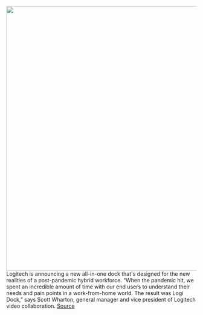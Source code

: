 <img src='https://cdn.vox-cdn.com/thumbor/AwHuwA34jvecSAHkYJCKV_mqKfY=/0x0:1448x1448/1200x0/filters:focal(0x0:1448x1448):no_upscale()/cdn.vox-cdn.com/uploads/chorus_asset/file/22833864/High_Resolution_PNG_Logi_Dock_FRONT_Graphite_lighting___Purple.png' width='700px' /><br/>
Logitech is announcing a new all-in-one dock that's designed for the new realities of a post-pandemic hybrid workforce. “When the pandemic hit, we spent an incredible amount of time with our end users to understand their needs and pain points in a work-from-home world. The result was Logi Dock,” says Scott Wharton, general manager and vice president of Logitech video collaboration.
<a href='https://www.theverge.com/2021/9/8/22662237/logitech-logi-dock-features-pricing-release-date'> Source <a/>